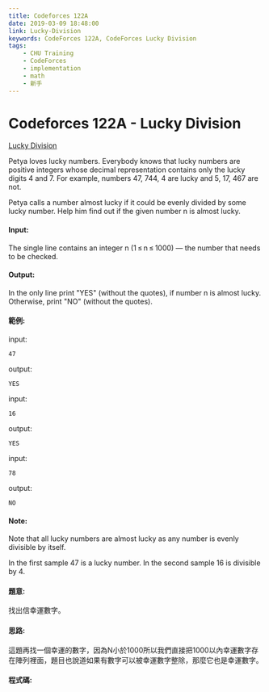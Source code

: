 ```yaml
---
title: Codeforces 122A
date: 2019-03-09 18:48:00
link: Lucky-Division
keywords: CodeForces 122A, CodeForces Lucky Division
tags:
    - CHU Training
    - CodeForces
    - implementation
    - math
    - 新手
---
```

# Codeforces 122A - Lucky Division
[Lucky Division](https://codeforces.com/problemset/problem/122/A)

Petya loves lucky numbers. Everybody knows that lucky numbers are positive integers whose decimal representation contains only the lucky digits 4 and 7. For example, numbers 47, 744, 4 are lucky and 5, 17, 467 are not.
<!-- more -->
Petya calls a number almost lucky if it could be evenly divided by some lucky number. Help him find out if the given number n is almost lucky.

#### Input:
The single line contains an integer n (1 ≤ n ≤ 1000) — the number that needs to be checked.

#### Output:
In the only line print "YES" (without the quotes), if number n is almost lucky. Otherwise, print "NO" (without the quotes).

#### 範例:
input:
```
47
```
output:
```
YES
```
input:
```
16
```
output:
```
YES
```
input:
```
78
```
output:
```
NO
```
#### Note:
Note that all lucky numbers are almost lucky as any number is evenly divisible by itself.

In the first sample 47 is a lucky number. In the second sample 16 is divisible by 4.

#### 題意:
找出信幸運數字。

#### 思路:
這題再找一個幸運的數字，因為N小於1000所以我們直接把1000以內幸運數字存在陣列裡面，題目也說道如果有數字可以被幸運數字整除，那麼它也是幸運數字。

#### 程式碼:
<script src="https://gist.github.com/Daviswww/79c825a14fee509b9061b7d4fae97c74.js"></script>


